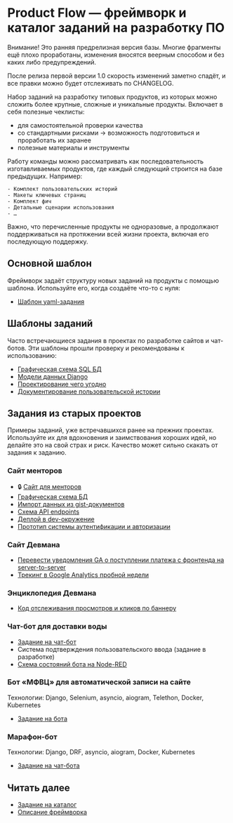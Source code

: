# Product Flow — фреймворк и каталог заданий на разработку ПО

Внимание! Это ранняя предрелизная версия базы. Многие фрагменты ещё плохо проработаны, изменения вносятся веерным способом и без каких либо предупреждений.

После релиза первой версии 1.0 скорость изменений заметно спадёт, и все правки можно будет отслеживать по CHANGELOG.

Набор заданий на разработку типовых продуктов, из которых можно сложить более крупные, сложные и уникальные продукты. Включает в себя полезные чеклисты:

- для самостоятельной проверки качества
- со стандартными рисками → возможность подготовиться и проработать их заранее
- полезные материалы и инструменты

Работу команды можно рассматривать как последовательность изготавливаемых продуктов, где каждый следующий строится на базе предыдущих. Например:

```
- Комплект пользовательских историй
- Макеты ключевых страниц
- Комплект фич
- Детальные сценарии использования
- …
```

Важно, что перечисленные продукты не одноразовые, а продолжают поддерживаться на протяжении всей жизни проекта, включая его последующую поддержку.

## Основной шаблон

Фреймворк задаёт структуру новых заданий на продукты с помощью шаблона. Используйте его, когда создаёте что-то с нуля: 

- [Шаблон yaml-задания](https://github.com/devmanorg/product-flow/blob/main/framework/product/template.yaml)

## Шаблоны заданий

Часто встречающиеся задания в проектах по разработке сайтов и чат-ботов. Эти шаблоны прошли проверку и рекомендованы к использованию:

- [Графическая схема SQL БД](/products/dvmn_org/sql-db-graphical-scheme/assignment.yaml)
- [Модели данных Django](/products/dvmn_org/django_orm_models/assignment.yaml)
- [Проектирование чего угодно](/framework/product/assignment.yaml)
- [Документирование пользовательской истории](/framework/agile-user-story/assignment.yaml)

## Задания из старых проектов

Примеры заданий, уже встречавшихся ранее на прежних проектах. Используйте их для вдохновения и заимствования хороших идей, но
делайте это на свой страх и риск. Качество может сильно скакать от задания к заданию.

### Сайт менторов

- 🔒 [Сайт для менторов](https://github.com/devmanorg/mentors/blob/main/product_docs/assignment.yaml)
- [Графическая схема БД](https://gist.github.com/savilard/c1bf33d7b5116b7b74ede01ce535493c)
- [Импорт данных из gist-документов](https://gist.github.com/multipassport/06df9f08a78c463086045b80dcaf0ede)
- [Схема API endpoints](https://gist.github.com/mukhametdinovigor/320cc8f221d054b44bf3e9cbe27e1169)
- [Деплой в dev-окружение](https://gist.github.com/multipassport/9755fe9f2c5c3470b89a0f0f5a184e4e)
- [Прототип системы аутентификации и авторизации](https://gist.github.com/mukhametdinovigor/b86aaadd2c358b8410f6483d230a0400)

### Сайт Девмана

- [Перевести уведомления GA о поступлении платежа с фронтенда на server-to-server](https://gist.github.com/pelid/eb532bebec35a3164f149480beee340d)
- [Трекинг в Google Analytics пробной недели](https://gist.github.com/Fiskless/64faae4d3ce1d6b29f166bd3c0e05a89)

### Энциклопедия Девмана

- [Код отслеживания просмотров и кликов по баннеру](https://gist.github.com/pelid/feea98cff321713b0c15dd05f00cf1f1)

### Чат-бот для доставки воды

- [Задание на чат-бот](https://gist.github.com/pelid/1e359675def9e816f2f0a468a537fb25)
- Система подтверждения пользовательского ввода (задание в разработке)
- [Схема состояний бота на Node-RED](https://gist.github.com/pelid/55cef07f7aef4de7e250afcf7194a2e9)

### Бот «МФВЦ» для автоматической записи на сайте

Технологии: Django, Selenium, asyncio, aiogram, Telethon, Docker, Kubernetes

- [Задание на бота](https://gitlab.levelupdev.ru/traineeship/mfvc-bot/-/blob/master/assignment.yaml)

### Марафон-бот

Технологии: Django, DRF, asyncio, aiogram, Docker, Kubernetes

- [Задание на чат-бота](https://gitlab.levelupdev.ru/traineeship/marathon-bot/-/blob/master/assignment.yaml)

## Читать далее

- [Задание на каталог](./assignment.yaml)
- [Описание фреймворка](/framework/README.md)
